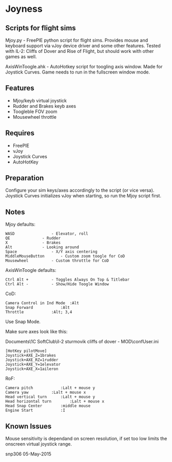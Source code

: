 # Joyness
Scripts for flight sims
-------
Mjoy.py - FreePIE python script for flight sims. Provides mouse and keyboard support via vJoy device driver and some other features.
Tested with IL-2: Cliffs of Dover and Rise of Flight, but should work with other games as well. 

AxisWinToogle.ahk - AutoHotkey script for toogling axis window. Made for Joystick Curves. 
Game needs to run in the fullscreen window mode.

Features
--------

- Mjoy/keyb virtual joystick
- Rudder and Brakes keyb axes
- Toogleble FOV zoom
- Mousewheel throttle

Requires
--------

- FreePIE
- vJoy
- Joystick Curves
- AutoHotKey

Preparation
-----------

Configure your sim keys/axes accordingly to the script (or vice versa).
Joystick Curves initializes vJoy when starting, so run the Mjoy script first.

Notes
-----

Mjoy defaults:

	WASD				- Elevator, roll
	QE				- Rudder
	X				- Brakes
	Alt				- Looking around
	Space				- X/Y axis centering
	MiddleMouseButton		- Custom zoom toogle for CoD
	Mousewheel			- Custom throttle for CoD

AxisWinToogle defaults:

	Ctrl Alt + 			- Toggles Always On Top & Titlebar
	Ctrl Alt - 			- Show/Hide Toogle Window

CoD:

	Camera Control in Ind Mode	:Alt
	Snap Forward			:Alt
	Throttle 			:Alt; 3,4

Use Snap Mode.

Make sure axes look like this:

Documents\1C SoftClub\il-2 sturmovik cliffs of dover - MOD\confUser.ini

	[HotKey pilotMove]
	Joystick+AXE_Z=1brakes
	Joystick+AXE_RZ=1rudder
	Joystick+AXE_Y=1elevator
	Joystick+AXE_X=1aileron

RoF:

	Camera pitch			:Lalt + mouse y
	Camera yaw			:Lalt + mouse x
	Head vertical turn		:Lalt + mouse y
	Head horizontal turn		:Lalt + mouse x
	Head Snap Center		:middle mouse
	Engine Start			:I

Known Issues
------------
Mouse sensitivity is dependand on screen resolution, if set too low limits the onscreen virtual joystick range.

snp306 <snappyslicer gmail com> 05-May-2015
